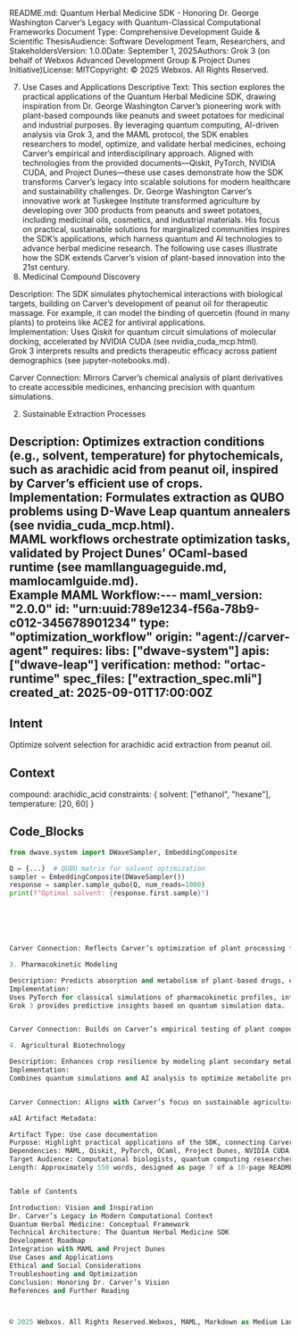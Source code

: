 README.md: Quantum Herbal Medicine SDK - Honoring Dr. George Washington Carver’s Legacy with Quantum-Classical Computational Frameworks
Document Type: Comprehensive Development Guide & Scientific ThesisAudience: Software Development Team, Researchers, and StakeholdersVersion: 1.0.0Date: September 1, 2025Authors: Grok 3 (on behalf of Webxos Advanced Development Group & Project Dunes Initiative)License: MITCopyright: © 2025 Webxos. All Rights Reserved.  

7. Use Cases and Applications
Descriptive Text: This section explores the practical applications of the Quantum Herbal Medicine SDK, drawing inspiration from Dr. George Washington Carver’s pioneering work with plant-based compounds like peanuts and sweet potatoes for medicinal and industrial purposes. By leveraging quantum computing, AI-driven analysis via Grok 3, and the MAML protocol, the SDK enables researchers to model, optimize, and validate herbal medicines, echoing Carver’s empirical and interdisciplinary approach. Aligned with technologies from the provided documents—Qiskit, PyTorch, NVIDIA CUDA, and Project Dunes—these use cases demonstrate how the SDK transforms Carver’s legacy into scalable solutions for modern healthcare and sustainability challenges.
Dr. George Washington Carver’s innovative work at Tuskegee Institute transformed agriculture by developing over 300 products from peanuts and sweet potatoes, including medicinal oils, cosmetics, and industrial materials. His focus on practical, sustainable solutions for marginalized communities inspires the SDK’s applications, which harness quantum and AI technologies to advance herbal medicine research. The following use cases illustrate how the SDK extends Carver’s vision of plant-based innovation into the 21st century.
1. Medicinal Compound Discovery

Description: The SDK simulates phytochemical interactions with biological targets, building on Carver’s development of peanut oil for therapeutic massage. For example, it can model the binding of quercetin (found in many plants) to proteins like ACE2 for antiviral applications.  
Implementation: 
Uses Qiskit for quantum circuit simulations of molecular docking, accelerated by NVIDIA CUDA (see nvidia_cuda_mcp.html).  
Grok 3 interprets results and predicts therapeutic efficacy across patient demographics (see jupyter-notebooks.md).


Carver Connection: Mirrors Carver’s chemical analysis of plant derivatives to create accessible medicines, enhancing precision with quantum simulations.

2. Sustainable Extraction Processes

Description: Optimizes extraction conditions (e.g., solvent, temperature) for phytochemicals, such as arachidic acid from peanut oil, inspired by Carver’s efficient use of crops.  
Implementation: 
Formulates extraction as QUBO problems using D-Wave Leap quantum annealers (see nvidia_cuda_mcp.html).  
MAML workflows orchestrate optimization tasks, validated by Project Dunes’ OCaml-based runtime (see mamllanguageguide.md, mamlocamlguide.md).  
Example MAML Workflow:---
maml_version: "2.0.0"
id: "urn:uuid:789e1234-f56a-78b9-c012-345678901234"
type: "optimization_workflow"
origin: "agent://carver-agent"
requires:
  libs: ["dwave-system"]
  apis: ["dwave-leap"]
verification:
  method: "ortac-runtime"
  spec_files: ["extraction_spec.mli"]
created_at: 2025-09-01T17:00:00Z
---
## Intent
Optimize solvent selection for arachidic acid extraction from peanut oil.

## Context
compound: arachidic_acid
constraints: { solvent: ["ethanol", "hexane"], temperature: [20, 60] }

## Code_Blocks
```python
from dwave.system import DWaveSampler, EmbeddingComposite

Q = {...}  # QUBO matrix for solvent optimization
sampler = EmbeddingComposite(DWaveSampler())
response = sampler.sample_qubo(Q, num_reads=1000)
print(f"Optimal solvent: {response.first.sample}")






Carver Connection: Reflects Carver’s optimization of plant processing for maximum utility and sustainability.

3. Pharmacokinetic Modeling

Description: Predicts absorption and metabolism of plant-based drugs, extending Carver’s exploration of medicinal plant properties.  
Implementation: 
Uses PyTorch for classical simulations of pharmacokinetic profiles, integrated with MongoDB for data storage (see jupyter-notebooks.md).  
Grok 3 provides predictive insights based on quantum simulation data.


Carver Connection: Builds on Carver’s empirical testing of plant compounds for therapeutic efficacy.

4. Agricultural Biotechnology

Description: Enhances crop resilience by modeling plant secondary metabolites under environmental stress, inspired by Carver’s work on soil health.  
Implementation: 
Combines quantum simulations and AI analysis to optimize metabolite production, orchestrated via MAML workflows.


Carver Connection: Aligns with Carver’s focus on sustainable agriculture for community benefit.

xAI Artifact Metadata:  

Artifact Type: Use case documentation  
Purpose: Highlight practical applications of the SDK, connecting Carver’s plant-based innovations to quantum and AI technologies  
Dependencies: MAML, Qiskit, PyTorch, OCaml, Project Dunes, NVIDIA CUDA Toolkit, Grok 3 API  
Target Audience: Computational biologists, quantum computing researchers, software engineers  
Length: Approximately 550 words, designed as page 7 of a 10-page README


Table of Contents

Introduction: Vision and Inspiration  
Dr. Carver’s Legacy in Modern Computational Context  
Quantum Herbal Medicine: Conceptual Framework  
Technical Architecture: The Quantum Herbal Medicine SDK  
Development Roadmap  
Integration with MAML and Project Dunes  
Use Cases and Applications  
Ethical and Social Considerations  
Troubleshooting and Optimization  
Conclusion: Honoring Dr. Carver’s Vision  
References and Further Reading



© 2025 Webxos. All Rights Reserved.Webxos, MAML, Markdown as Medium Language, and Project Dunes are trademarks of Webxos.
